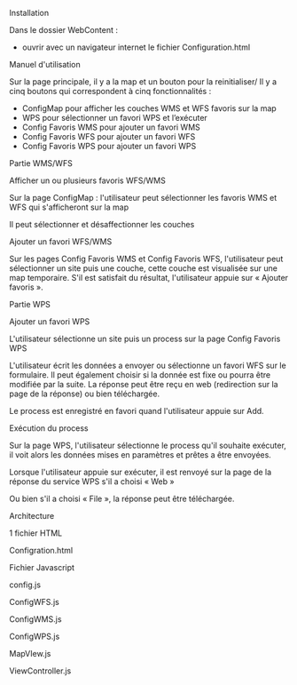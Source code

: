 
Installation

Dans le dossier WebContent :
- ouvrir avec un navigateur internet le fichier Configuration.html






Manuel d'utilisation

Sur la page principale, il y a la map et un bouton pour la reinitialiser/
Il y a cinq boutons qui correspondent à cinq fonctionnalités :
- ConfigMap pour afficher les couches WMS et WFS favoris sur la map
- WPS pour sélectionner un favori WPS et l’exécuter
- Config Favoris WMS pour ajouter un favori WMS
- Config Favoris WFS pour ajouter un favori WFS
- Config Favoris WPS pour ajouter un favori WPS














Partie WMS/WFS

Afficher un ou plusieurs favoris WFS/WMS

Sur la page ConfigMap : l'utilisateur peut sélectionner les favoris WMS et WFS qui s'afficheront sur la map 



Il peut sélectionner et désaffectionner les couches














Ajouter un favori WFS/WMS

Sur les pages Config Favoris WMS et  Config Favoris WFS, l'utilisateur peut sélectionner un site puis une couche, cette couche est visualisée sur une map temporaire. S'il est satisfait du résultat, l'utilisateur appuie sur « Ajouter favoris ».
























Partie WPS

Ajouter un favori WPS

L'utilisateur sélectionne un site puis un process sur la page Config Favoris WPS

L'utilisateur écrit les données a envoyer ou sélectionne un favori WFS sur le formulaire. Il peut également choisir si la donnée est fixe ou pourra être modifiée par la suite. La réponse peut être reçu en web (redirection sur la page de la réponse) ou bien téléchargée.



Le process est enregistré en favori quand l'utilisateur appuie sur Add.



Exécution du process

Sur la page WPS, l'utilisateur sélectionne le process qu'il souhaite exécuter, il voit alors les données mises en paramètres et prêtes a être envoyées.



Lorsque l'utilisateur appuie sur exécuter, il est renvoyé sur la page de la réponse du service WPS s'il a choisi « Web »


Ou bien s'il a choisi « File », la réponse peut être téléchargée.




Architecture


1 fichier HTML 

Configration.html

Fichier Javascript

config.js

ConfigWFS.js

ConfigWMS.js

ConfigWPS.js

MapVIew.js

ViewController.js

